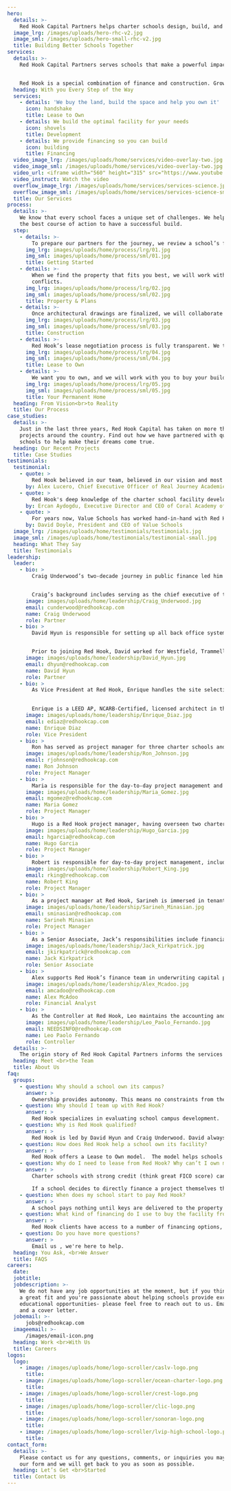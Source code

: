 ```yaml
---
hero:
  details: >-
    Red Hook Capital Partners helps charter schools design, build, and own their perfect campus.
  image_lrg: /images/uploads/hero-rhc-v2.jpg
  image_sml: /images/uploads/hero-small-rhc-v2.jpg
  title: Building Better Schools Together
services:
  details: >-
    Red Hook Capital Partners serves schools that make a powerful impact in their communities. We partner with high-quality schools that teach underserved students, ELL and students of color, as well as ones that provide free and reduced fee lunches, or offer unique aspects to education.


    Red Hook is a special combination of finance and construction. Growing from co-founders Craig Underwood’s financial savvy and David Hyun’s deep knowledge of real estate development, Red Hook supports charter school leaders as they navigate bureaucratic red tape, construction complexity and tight timeframes. We’re (literally) invested in seeing you succeed. 
  heading: With you Every Step of the Way
  services:
    - details: 'We buy the land, build the space and help you own it'
      icon: handshake
      title: Lease to Own
    - details: We build the optimal facility for your needs
      icon: shovels
      title: Development
    - details: We provide financing so you can build
      icon: building
      title: Financing
  video_image_lrg: /images/uploads/home/services/video-overlay-two.jpg
  video_image_sml: /images/uploads/home/services/video-overlay-two.jpg
  video_url: <iframe width="560" height="315" src="https://www.youtube.com/embed/HGfkjWnfmT4?autoplay=1" frameborder="0" allow="accelerometer; autoplay; clipboard-write; encrypted-media; gyroscope; picture-in-picture" allowfullscreen></iframe>
  video_instruct: Watch the video
  overflow_image_lrg: /images/uploads/home/services/services-science.jpg
  overflow_image_sml: /images/uploads/home/services/services-science-small.jpg
  title: Our Services
process:
  details: >-
    We know that every school faces a unique set of challenges. We help chart
    the best course of action to have a successful build.
  step:
    - details: >-
        To prepare our partners for the journey, we review a school’s financials, academic record, management team and competitive landscape. Once we understand its strengths and weaknesses, we create an action plan that serves the school, its faculty and its students.
      img_lrg: images/uploads/home/process/lrg/01.jpg
      img_sml: images/uploads/home/process/sml/01.jpg
      title: Getting Started
    - details: >-
        When we find the property that fits you best, we will work with you to plan the best building for the needs of your program. Then, we will lead the efforts to get the project approved by the local municipality. Our team is deeply experienced with the challenges that arise, and can help navigate any bureaucratic hiccups.
        conflicts.
      img_lrg: images/uploads/home/process/lrg/02.jpg
      img_sml: images/uploads/home/process/sml/02.jpg
      title: Property & Plans
    - details: >-
        Once architectural drawings are finalized, we will collaborate with you throughout construction. With years of construction experience, Red Hook’s building experts save you time, money and reduce risks. From watching rebar go up to finalizing paint and tile, you will be deeply involved in the construction of your forever home.
      img_lrg: images/uploads/home/process/lrg/03.jpg
      img_sml: images/uploads/home/process/sml/03.jpg
      title: Construction
    - details: >-
        Red Hook’s lease negotiation process is fully transparent. We then act as the landlord and the school is the proud new tenant, en route to taking ownership of their property
      img_lrg: images/uploads/home/process/lrg/04.jpg
      img_sml: images/uploads/home/process/sml/04.jpg
      title: Lease to Own
    - details: >-
        We want you to own, and we will work with you to buy your building when you’re in the best position to do so.
      img_lrg: images/uploads/home/process/lrg/05.jpg
      img_sml: images/uploads/home/process/sml/05.jpg
      title: Your Permanent Home
  heading: From Vision<br>to Reality
  title: Our Process
case_studies:
  details: >-
    Just in the last three years, Red Hook Capital has taken on more than ten
    projects around the country. Find out how we have partnered with quality
    schools to help make their dreams come true.
  heading: Our Recent Projects
  title: Case Studies
testimonials:
  testimonial:
    - quote: >
        Red Hook believed in our team, believed in our vision and most importantly believed that we can change the lives of students in the Inland Empire. We're thrilled that we chose them as our bridge financing and happy to say we now own our school campus!
      by: Alex Lucero, Chief Executive Officer of Real Journey Academies
    - quote: >
        Red Hook's deep knowledge of the charter school facility development process allowed us to keep focused on our students' academics and learning. I highly recommend the Red Hook team for facility financing and development.
      by: Ercan Aydogdu, Executive Director and CEO of Coral Academy of Science Las Vegas
    - quote: >
        For years now, Value Schools has worked hand-in-hand with Red Hook Capital to find, design and create magnificent schools for our students. From financing to development, Red Hook was with us every step of the way.
      by: David Doyle, President and CEO of Value Schools
  image_lrg: /images/uploads/home/testimonials/testimonials.jpg
  image_sml: /images/uploads/home/testimonials/testimonial-small.jpg
  heading: What They Say
  title: Testimonials
leadership:
  leader:
    - bio: >
        Craig Underwood’s two-decade journey in public finance led him to launch Red Hook Capital Partners in 2013. He has oversight over all financing and fiscal guidance that the firm offers.


        Craig’s background includes serving as the chief executive of the BLX Group LLC, a leading public finance advisory and consulting firm for the past 20 years. Under his leadership, BLX has grown into a national firm with five offices across the country, representing hundreds of state/local governmental agencies and not-for-profits, including various charter school organizations. During his career, he has overseen debt, derivative and structured financial product transactions totaling over $40 billion in principal/notional amounts.
      image: images/uploads/home/leadership/Craig_Underwood.jpg
      email: cunderwood@redhookcap.com
      name: Craig Underwood
      role: Partner
    - bio: >
        David Hyun is responsible for setting up all back office systems and operations at Red Hook. He provides support to the project managers, including troubleshooting development hurdles and identifying cost-saving solutions. He has over two decades of experience in corporate accounting, finance, real estate, and charter school management. More specifically, he has been developing, financing and operating charter schools since 2009. He has developed and financed over $500 million of charter schools, using conventional bank loans, new market tax credits, tax-exempt bonds, and various state bonds (QSCB, QZAB, Prop. 1D).


        Prior to joining Red Hook, David worked for Westfield, Trammell Crow Company, Playa Capital Company (Playa Vista Master Development), and most recently he served as the CFO/COO at Alliance College Ready Public Schools in Los Angeles. 
      image: images/uploads/home/leadership/David_Hyun.jpg
      email: dhyun@redhookcap.com
      name: David Hyun
      role: Partner
    - bio: >
        As Vice President at Red Hook, Enrique handles the site selection process with clients while developing budget, schedules, and feasibility strategies. He also oversees the project management team throughout the development process. With more than 25 years of planning, design and construction & project management experience in the public, private, and non-profit sectors, he has developed dozens of charter school projects for various Charter Management Organizations throughout Southern California . He previously worked with Alliance College-Ready Public Schools, Keller Construction Management Services, Warmington Homes California and the City of Santa Clarita.

        
        Enrique is a LEED AP, NCARB-Certified, licensed architect in the State of California, and a member of the Design Review Board for the City of Whittier. Enrique has a degree in Architecture from the University of Southern California.
      image: images/uploads/home/leadership/Enrique_Diaz.jpg
      email: ediaz@redhookcap.com
      name: Enrique Diaz
      role: Vice President
    - bio: >
        Ron has served as project manager for three charter schools and a community center during his time with Red Hook. With thirty-plus years in architecture and construction management, Ron’s experience encompasses a wide range of projects: higher education and health care facilities, research labs, multi-unit residential developments, and even an airport terminal. Ron received a Master of Architecture degree from the University of California, Los Angeles, and is a LEED AP, and registered architect in both California and Oregon.
      image: images/uploads/home/leadership/Ron_Johnson.jpg
      email: rjohnson@redhookcap.com
      name: Ron Johnson
      role: Project Manager
    - bio: >
        Maria is responsible for the day-to-day project management and coordination with design teams and public agencies. She has managed a variety of charter school projects as well as assisted in the management of DSA projects and community centers. Maria's 11 years of experience in architectural design and project management also include commercial and residential projects as well as medical facilities.  Maria holds a Bachelor of Sociology and Master of Architecture from UCLA.
      image: images/uploads/home/leadership/Maria_Gomez.jpg
      email: mgomez@redhookcap.com
      name: Maria Gomez
      role: Project Manager
    - bio: >
        Hugo is a Red Hook project manager, having overseen two charter schools and various parking lot improvements during his tenure. With 16 years in architecture and project management, Hugo has expertise in single and multi-family residential developments as well as commercial projects ranging from small-scale mercantile to restaurants and mixed-use.  Hugo received a Bachelor of Architecture degree from the California State Polytechnic University, Pomona, and is a registered Architect in California. He is also a California licensed General Contractor with A & B classifications.
      image: images/uploads/home/leadership/Hugo_Garcia.jpg
      email: hgarcia@redhookcap.com
      name: Hugo Garcia
      role: Project Manager
    - bio: >
        Robert is responsible for day-to-day project management, including daily interaction with clients, design team consultants, contractors, and regulatory agencies and management of budget and schedule. He has over 33 years of experience in ground-up school construction, additions to existing schools, and major renovations of existing schools.
      image: images/uploads/home/leadership/Robert_King.jpg
      email: rking@redhookcap.com
      name: Robert King
      role: Project Manager
    - bio: >
        As a project manager at Red Hook, Sarineh is immersed in tenant improvement projects for several charter schools. Prior to joining, she worked for six years as an architectural project coordinator and interior designer specializing in charter school projects.  Sarineh graduated from California State University, Northridge with a Bachelor of Science degree in Interior Design.
      image: images/uploads/home/leadership/Sarineh_Minasian.jpg
      email: sminasian@redhookcap.com
      name: Sarineh Minasian
      role: Project Manager      
    - bio: >
        As a Senior Associate, Jack’s responsibilities include financial modeling, investor relations, business development, and client management. He works daily between the finance and development teams to ensure a project is properly handled from acquisition to disposition. Jack previously worked in real estate development, debt financing, and brokerage. Jack holds a B.S. in Business Administration with an emphasis in Real Estate Finance from the University of Southern California.
      image: images/uploads/home/leadership/Jack_Kirkpatrick.jpg
      email: jkirkpatrick@redhookcap.com
      name: Jack Kirkpatrick
      role: Senior Associate 
    - bio: >
        Alex supports Red Hook’s finance team in underwriting capital projects and day-to-day fiscal management. His primary responsibilities include financial modeling, valuations, credit analysis, market research, and investment memorandums. Alex frequently works alongside project managers and interacts with clients and investors. Since joining in 2019, Alex has played an integral role in underwriting acquisitions, maintaining held assets, and executing dispositions. Alex holds a B.A. in Economics from the University of Southern California. 
      image: images/uploads/home/leadership/Alex_Mcadoo.jpg
      email: amcadoo@redhookcap.com
      name: Alex McAdoo
      role: Financial Analyst
    - bio: >
        As the Controller at Red Hook, Leo maintains the accounting and provides the financial statements with the finance team. He has spent his professional career in education and mental health, advocating the improvement of schools and mental health services in communities that are disproportionately underfunded.  Leo holds a B.S. in Accounting from Loyola Marymount University, and is a CPA. 
      image: images/uploads/home/leadership/Leo_Paolo_Fernando.jpg
      email: NEEDSINFO@redhookcap.com
      name: Leo Paolo Fernando
      role: Controller
  details: >-
    The origin story of Red Hook Capital Partners informs the services it provides today.
  heading: Meet <br>the Team
  title: About Us
faq:
  groups:
    - question: Why should a school own its campus? 
      answer: >
        Ownership provides autonomy. This means no constraints from the landlord or your authorizer.  A school can control its own destiny -- plus, there will not be any further rental increases. Further, depending on the cost of your acquisition financing, your annual acquisition financing repayment may be materially lower than your lease payments. 
    - question: Why should I team up with Red Hook? 
      answer: >
        Red Hook specializes in evaluating school campus development.  We analyze risk --  including political, landuse and community support -- when trying to obtain permits to allow a school building on a property. We have an excellent track record of getting projects to the finish line and we are so confident that we guarantee it: if Red Hook does not get final approval for charter school use, a school can walk away from the project with no money out of pocket.  We provide 100% of the financing -- the school does not pay anything until the property is move-in ready.  We pride ourselves in understanding that each school is unique and has different needs; we make sure these needs are met through the design of the building. 
    - question: Why is Red Hook qualified? 
      answer: >
        Red Hook is led by David Hyun and Craig Underwood. David always has a school’s best interests in mind because he was an operator himself. He led the Alliance College-Ready Public School as its CFO/COO.  He drove in-house development projects as the organization expanded campuses all while creating strong reserve funds. Craig has decades of experience working in the capital markets,, specifically with charter schools. He knows the ins and outs of financing a project and knows how to make facility ownership affordable for schools. Together, the financing and development teams of Red Hook are a one-stop shop. 
    - question: How does Red Hook help a school own its facility?
      answer: >
        Red Hook offers a Lease to Own model.  The model helps schools with limited enrollment (often due to space constraints); schools that have not received their renewal yet; and schools that have less-than-ideal cash reserves. It also helps schools avoid taking the risk of pre-development expenses to secure approval to build their campus. That risk includes costly out-of-pocket spending, a significant time investment, as well as the potential failure to gain approval. Overall, the Lease to Own model helps to create an affordable and responsible path to facility ownership.  
    - question: Why do I need to lease from Red Hook? Why can’t I own my facility from the beginning? 
      answer: >
        Charter schools with strong credit (think great FICO score) can directly access a variety of permanent financing options.  Schools who are younger might not have the necessary longevity to be viewed as credit worthy, and thus likely will have a greater difficulty accessing traditional financing.  Credit worthiness normally includes a solid history of financials, enrollment, and academics to gain favorable financing (think low interest rate).

        If a school decides to directly finance a project themselves through traditional means like philanthropy, new market tax credits, traditional bank loans or municipal bonds, the school will be liable for pre-development costs. If a school is unsuccessful in obtaining the approval to proceed with the project, the school will have spent $200,000-$800,000 of its valuable reserves with nothing to show for it. Red Hook takes this risk for the school with no financial commitment from the school if Red Hook fails to receive the necessary approvals.
    - question: When does my school start to pay Red Hook? 
      answer: >
        A school pays nothing until keys are delivered to the property and the school can move in. Then, the school makes payments to Red Hook in the form of lease payments until the school acquires the property from Red Hook.
    - question: What kind of financing do I use to buy the facility from Red Hook? 
      answer: >
        Red Hook clients have access to a number of financing options, including traditional bank debt, philanthropic funding,  Community Development Financial Institutions (CDFI’s), and the municipal bond market.
    - question: Do you have more questions? 
      answer: >
        Email us , we're here to help. 
  heading: You Ask, <br>We Answer
  title: FAQS
careers:
  date: 
  jobtitle:
  jobdescription: >-
    We do not have any job opportunities at the moment, but if you think you would make 
    a great fit and you're passionate about helping schools provide excellent 
    educational opportunities- please feel free to reach out to us. Email us your resume 
    and a cover letter.
  jobemail: >-
      jobs@redhookcap.com
  imageemail: >-
      /images/email-icon.png
  heading: Work <br>With Us
  title: Careers
logos:
  logo:
    - image: /images/uploads/home/logo-scroller/caslv-logo.png
      title:
    - image: /images/uploads/home/logo-scroller/ocean-charter-logo.png
      title:
    - image: /images/uploads/home/logo-scroller/crest-logo.png
      title:
    - image: /images/uploads/home/logo-scroller/clic-logo.png
      title:
    - image: /images/uploads/home/logo-scroller/sonoran-logo.png
      title:
    - image: /images/uploads/home/logo-scroller/lvip-high-school-logo.png
      title:
contact_form:
  details: >-
    Please contact us for any questions, comments, or inquiries you may have using 
    our form and we will get back to you as soon as possible. 
  heading: Let’s Get <br>Started
  title: Contact Us
---
```


